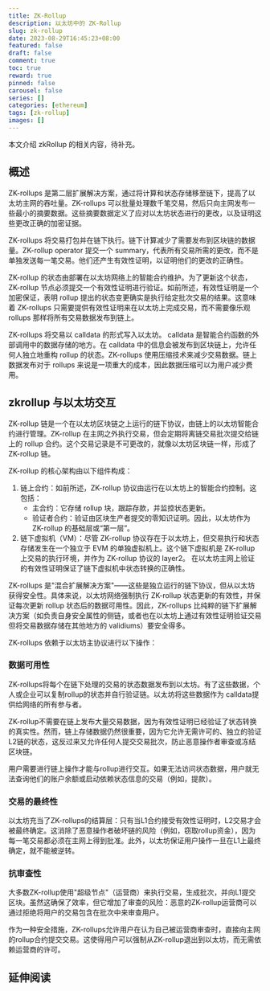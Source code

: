 ```yaml
---
title: ZK-Rollup
description: 以太坊中的 ZK-Rollup
slug: zk-rollup
date: 2023-08-29T16:45:23+08:00
featured: false
draft: false
comment: true
toc: true
reward: true
pinned: false
carousel: false
series: []
categories: [ethereum]
tags: [zk-rollup]
images: []
---
```


本文介绍 zkRollup 的相关内容，待补充。

## 概述

ZK-rollups 是第二层扩展解决方案，通过将计算和状态存储移至链下，提高了以太坊主网的吞吐量。ZK-rollups 可以批量处理数千笔交易，然后只向主网发布一些最小的摘要数据。这些摘要数据定义了应对以太坊状态进行的更改，以及证明这些更改正确的加密证据。

ZK-rollups 将交易打包并在链下执行。链下计算减少了需要发布到区块链的数据量。ZK-rollup operator 提交一个 summary，代表所有交易所需的更改，而不是单独发送每一笔交易。他们还产生有效性证明，以证明他们的更改的正确性。

ZK-rollup 的状态由部署在以太坊网络上的智能合约维护。为了更新这个状态，ZK-rollup 节点必须提交一个有效性证明进行验证。如前所述，有效性证明是一个加密保证，表明 rollup 提出的状态变更确实是执行给定批次交易的结果。这意味着 ZK-rollups 只需要提供有效性证明来在以太坊上完成交易，而不需要像乐观 rollups 那样将所有交易数据发布到链上。

ZK-rollups 将交易以 calldata 的形式写入以太坊。 calldata 是智能合约函数的外部调用中的数据存储的地方。在 calldata 中的信息会被发布到区块链上，允许任何人独立地重构 rollup 的状态。ZK-rollups 使用压缩技术来减少交易数据。链上数据发布对于 rollups 来说是一项重大的成本，因此数据压缩可以为用户减少费用。

## zkrollup 与以太坊交互

ZK-rollup 链是一个在以太坊区块链之上运行的链下协议，由链上的以太坊智能合约进行管理。ZK-rollup 在主网之外执行交易，但会定期将离链交易批次提交给链上的 rollup 合约。这个交易记录是不可更改的，就像以太坊区块链一样，形成了 ZK-rollup 链。

ZK-rollup 的核心架构由以下组件构成：

1. 链上合约：如前所述，ZK-rollup 协议由运行在以太坊上的智能合约控制。这包括：
   + 主合约：它存储 rollup 块，跟踪存款，并监控状态更新。
   + 验证者合约：验证由区块生产者提交的零知识证明。因此，以太坊作为 ZK-rollup 的基础层或“第一层”。
2. 链下虚拟机（VM）：尽管 ZK-rollup 协议存在于以太坊上，但交易执行和状态存储发生在一个独立于 EVM 的单独虚拟机上。这个链下虚拟机是 ZK-rollup 上交易的执行环境，并作为 ZK-rollup 协议的 layer2。 在以太坊主网上验证的有效性证明保证了链下虚拟机中状态转换的正确性。

ZK-rollups 是"混合扩展解决方案"——这些是独立运行的链下协议，但从以太坊获得安全性。具体来说，以太坊网络强制执行 ZK-rollup 状态更新的有效性，并保证每次更新 rollup 状态后的数据可用性。因此，ZK-rollups 比纯粹的链下扩展解决方案（如负责自身安全属性的侧链，或者也在以太坊上通过有效性证明验证交易但将交易数据存储在其他地方的 validiums）要安全得多。

ZK-rollups 依赖于以太坊主协议进行以下操作：

### 数据可用性

ZK-rollups将每个在链下处理的交易的状态数据发布到以太坊。有了这些数据，个人或企业可以复制rollup的状态并自行验证链。以太坊将这些数据作为 calldata提供给网络的所有参与者。

ZK-rollup不需要在链上发布大量交易数据，因为有效性证明已经验证了状态转换的真实性。然而，链上存储数据仍然很重要，因为它允许无需许可的、独立的验证L2链的状态，这反过来又允许任何人提交交易批次，防止恶意操作者审查或冻结区块链。

用户需要进行链上操作才能与rollup进行交互。如果无法访问状态数据，用户就无法查询他们的账户余额或启动依赖状态信息的交易（例如，提款）。

### 交易的最终性

以太坊充当了ZK-rollups的结算层：只有当L1合约接受有效性证明时，L2交易才会被最终确定。这消除了恶意操作者破坏链的风险（例如，窃取rollup资金），因为每一笔交易都必须在主网上得到批准。此外，以太坊保证用户操作一旦在L1上最终确定，就不能被逆转。

### 抗审查性

大多数ZK-rollup使用"超级节点"（运营商）来执行交易，生成批次，并向L1提交区块。虽然这确保了效率，但它增加了审查的风险：恶意的ZK-rollup运营商可以通过拒绝将用户的交易包含在批次中来审查用户。

作为一种安全措施，ZK-rollups允许用户在认为自己被运营商审查时，直接向主网的rollup合约提交交易。这使得用户可以强制从ZK-rollup退出到以太坊，而无需依赖运营商的许可。

## 延伸阅读
